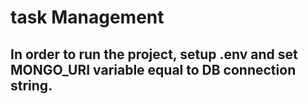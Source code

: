 # task Management

## In order to run the project, setup .env and set MONGO_URI variable equal to DB connection string.


